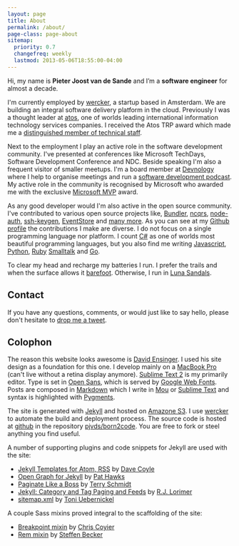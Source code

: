 ```yaml
---
layout: page
title: About
permalink: /about/
page-class: page-about
sitemap:
  priority: 0.7
  changefreq: weekly
  lastmod: 2013-05-06T18:55:00-04:00
---
```


Hi, my name is __Pieter Joost van de Sande__ and I’m a __software engineer__ for almost a decade.

I'm currently employed by [wercker](https://wercker.com), a startup based in Amsterdam. We are building an integral software delivery platform in the cloud.
Previously I was a thought leader at [atos](http://atos.net/), one of worlds leading international information technology services companies. I received the Atos TRP award which made me a [distinguished member of technical staff](http://en.wikipedia.org/wiki/Member_of_technical_staff).

Next to the employment I play an active role in the software development community. I've presented at conferences like Microsoft TechDays, Software Development Conference and NDC. Beside speaking I'm also a frequent visitor of smaller meetups. I'm a board member at [Devnology](http://devnology.nl) where I help to organise meetings and run a [software development podcast](http://devnology.nl/en/podcast). My active role in the community is recognised by Microsoft who awarded me with the exclusive [Microsoft MVP](http://mvp.microsoft.com/en-US/default.aspx) award.

As any good developer would I'm also active in the open source community. I've contributed to various open source projects like, [Bundler](http://gembundler.com/), [ncqrs](http://github.com/ncqrs/ncqrs), [node-auth](https://github.com/ciaranj/node-oauth), [ssh-keygen](https://github.com/ericvicenti/ssh-keygen), [EventStore](https://github.com/joliver/EventStore) and [many more](https://github.com/pjvds). As you can see at my [Github profile](https://github.com/pjvds) the  contributions I make are diverse. I do not focus on a single programming language nor platform. I count [C#](http://msdn.microsoft.com/en-us/library/aa287558.aspx) as one of worlds most beautiful programming languages, but you also find me writing [Javascript](https://developer.mozilla.org/en-US/docs/JavaScript), [Python](http://www.python.org/), [Ruby](http://www.ruby-lang.org/) [Smalltalk](http://smalltalk.org) and [Go](http://golang.org/).

To clear my head and recharge my batteries I run. I prefer the trails and when the surface allows it [barefoot](http://barefootrunning.com/). Otherwise, I run in [Luna Sandals](https://www.lunasandals.com/).

## Contact

If you have any questions, comments, or would just like to say hello, please don't hesitate to [drop me a tweet](http://twitter.com/pjvds).

## Colophon

The reason this website looks awesome is [David Ensinger](http://davidensinger.com/). I used his site design as a foundation for this one. I develop mainly on a [MacBook Pro](http://www.apple.com/macbook-pro/) (can't live without a retina display anymore). [Sublime Text 2](http://www.sublimetext.com/) is my primarily editor. Type is set in [Open Sans](http://www.google.com/webfonts/specimen/Open+Sans), which is served by [Google Web Fonts](http://www.google.com/webfonts). Posts are composed in [Markdown](http://daringfireball.net/projects/markdown/) which I write in [Mou](http://mouapp.com) or [Sublime Text](http://www.sublimetext.com/) and syntax is highlighted with [Pygments](http://pygments.org/).

The site is generated with [Jekyll](http://jekyllrb.com/) and hosted on [Amazone S3](http://aws.amazon.com/s3/). I use [wercker](https://wercker.com) to automate the build and deployment process. The source code is hosted at [github](http://github.com) in the repository [pjvds/born2code](http://github.com/pjvds/born2code). You are free to fork or steel anything you find useful.

A number of supporting plugins and code snippets for Jekyll are used with the site:

- [Jekyll Templates for Atom, RSS](http://davecoyle.com/tech-notes/jekyll-templates-for-atom-rss/) by [Dave Coyle](http://davecoyle.com/)
- [Open Graph for Jekyll](https://gist.github.com/pathawks/1406355) by [Pat Hawks](http://alt.pathawks.com/)
- [Paginate Like a Boss](http://schmidt-happens.com/articles/2012/01/11/setup-pagination-for-jekyll-driven-sites.html) by [Terry Schmidt](http://schmidt-happens.com/)
- [Jekyll: Category and Tag Paging and Feeds](http://realjenius.com/2012/12/01/jekyll-category-tag-paging-feeds/) by [R.J. Lorimer](http://realjenius.com/)
- [sitemap.xml](https://github.com/havvg/havvg.github.com/blob/master/sitemap.xml) by [Toni Uebernickel](http://toni.uebernickel.info/)

A couple Sass mixins proved integral to the scaffolding of the site:

- [Breakpoint mixin](http://css-tricks.com/media-queries-sass-3-2-and-codekit/) by [Chris Coyier](http://css-tricks.com/)
- [Rem mixin](https://gist.github.com/webgefrickel/4530526) by [Steffen Becker](http://webgefrickel.de/)
